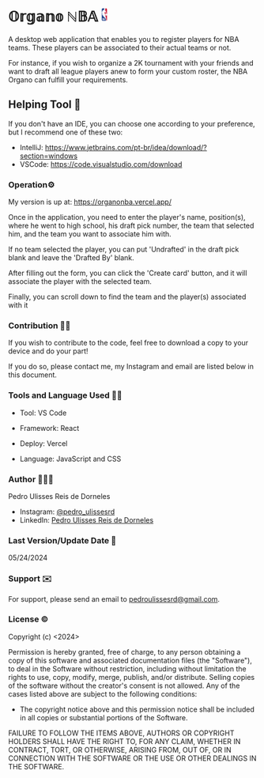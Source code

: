 # 𝕆𝕣𝕘𝕒𝕟𝕠 ℕ𝔹𝔸 <img src="public/imagens/logonba.png" alt="Logo do Projeto" width="13" />

A desktop web application that enables you to register players for NBA teams. These players can be associated to their actual teams or not. 

For instance, if you wish to organize a 2K tournament with your friends and want to draft all league players anew to form your custom roster, the NBA Organo can fulfill your requirements.

## Helping Tool 🔧

If you don't have an IDE, you can choose one according to your preference, but I recommend one of these two:
- IntelliJ: https://www.jetbrains.com/pt-br/idea/download/?section=windows
- VSCode: https://code.visualstudio.com/download

### Operation⚙️

My version is up at: https://organonba.vercel.app/

Once in the application, you need to enter the player's name, position(s), where he went to high school, his draft pick number, the team that selected him, and the team you want to associate him with.

If no team selected the player, you can put 'Undrafted' in the draft pick blank and leave the 'Drafted By' blank.

After filling out the form, you can click the 'Create card' button, and it will associate the player with the selected team.

Finally, you can scroll down to find the team and the player(s) associated with it

### Contribution 🤝🏽

If you wish to contribute to the code, feel free to download a copy to your device and do your part!

If you do so, please contact me, my Instagram and email are listed below in this document.

### Tools and Language Used ✍🏽

- Tool: VS Code
- Framework: React
- Deploy: Vercel

- Language: JavaScript and CSS

### Author 🙋🏽‍♂️

Pedro Ulisses Reis de Dorneles
- Instagram: [@pedro_ulissesrd](https://www.instagram.com/pedro_ulissesrd/)
- LinkedIn: [Pedro Ulisses Reis de Dorneles](https://www.linkedin.com/in/pedro-ulisses-reis-de-dorneles-6047a626b/)

### Last Version/Update Date 📅

05/24/2024

### Support ✉️

For support, please send an email to pedroulissesrd@gmail.com.

### License ©️

Copyright (c) <2024><PedroUlissesReisDeDorneles>

Permission is hereby granted, free of charge, to any person obtaining a copy of this software and associated documentation files (the "Software"), to deal in the Software without restriction, including without limitation the rights to use, copy, modify, merge, publish, and/or distribute. Selling copies of the software without the creator's consent is not allowed. Any of the cases listed above are subject to the following conditions:

- The copyright notice above and this permission notice shall be included in all copies or substantial portions of the Software.

FAILURE TO FOLLOW THE ITEMS ABOVE, AUTHORS OR COPYRIGHT HOLDERS SHALL HAVE THE RIGHT TO, FOR ANY CLAIM, WHETHER IN CONTRACT, TORT, OR OTHERWISE, ARISING FROM, OUT OF, OR IN CONNECTION WITH THE SOFTWARE OR THE USE OR OTHER DEALINGS IN THE SOFTWARE.
